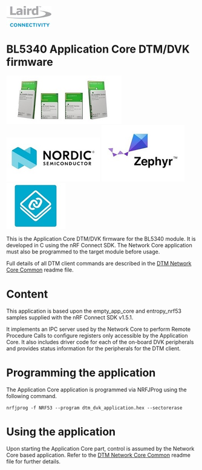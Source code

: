 [![Laird Connectivity](images/Laird_Connectivity_Logo.jpg)](https://www.lairdconnect.com/)
# BL5340 Application Core DTM/DVK firmware
[![BL5340](images/BL5340.jpg)](https://www.lairdconnect.com/wireless-modules/bluetooth-modules/bluetooth-5-modules/bl5340-series-multi-core-bluetooth-52-802154-nfc-modules)
[![Nordic](images/Nordic_Logo.jpg)](https://www.nordicsemi.com/Products/Low-power-short-range-wireless/nRF5340)
[![Zephyr](images/Zephyr_Logo.jpg)](https://zephyrproject.org/)
[![NCS](images/Ncs_Logo.jpg)](https://www.nordicsemi.com/Software-and-tools/Software/nRF-Connect-SDK)

This is the Application Core DTM/DVK firmware for the BL5340 module. It is developed in C using the nRF Connect SDK. The Network Core application must also be programmed to the target module before usage.

Full details of all DTM client commands are described in the [DTM Network Core Common] readme file.

# Content

This application is based upon the empty_app_core and entropy_nrf53 samples supplied with the nRF Connect SDK v1.5.1.

It implements an IPC server used by the Network Core to perform Remote Procedure Calls to configure registers only accessible by the Application Core. It also includes driver code for each of the on-board DVK peripherals and provides status information for the peripherals for the DTM client.

# Programming the application

The Application Core application is programmed via NRFJProg using the following command.

    nrfjprog -f NRF53 --program dtm_dvk_application.hex --sectorerase

# Using the application

Upon starting the Application Core part, control is assumed by the Network Core based application. Refer to the [DTM Network Core Common] readme file for further details.

[DTM Network Core Common]: ../../../dtm_network_core_common/readme.md "BL5340 DTM Network Core Common"
